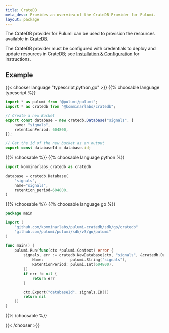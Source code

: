 ```yaml
---
title: CrateDB
meta_desc: Provides an overview of the CrateDB Provider for Pulumi.
layout: package
---
```


The CrateDB provider for Pulumi can be used to provision the resources available in [CrateDB](https://www.cratedb.com/).

The CrateDB provider must be configured with credentials to deploy and update resources in CrateDB; see [Installation & Configuration](./installation-configuration) for instructions.

## Example

{{< chooser language "typescript,python,go" >}}
{{% choosable language typescript %}}

```typescript
import * as pulumi from "@pulumi/pulumi";
import * as cratedb from "@komminarlabs/cratedb";

// Create a new Bucket
export const database = new cratedb.Database("signals", {
    name: "signals",
    retentionPeriod: 604800,
});

// Get the id of the new bucket as an output
export const databaseId = database.id;
```

{{% /choosable %}}
{{% choosable language python %}}

```python
import komminarlabs_cratedb as cratedb

database = cratedb.Database(
    "signals",
    name="signals",
    retention_period=604800,
)
```

{{% /choosable %}}
{{% choosable language go %}}

```go
package main

import (
	"github.com/komminarlabs/pulumi-cratedb/sdk/go/cratedb"
	"github.com/pulumi/pulumi/sdk/v3/go/pulumi"
)

func main() {
	pulumi.Run(func(ctx *pulumi.Context) error {
		signals, err := cratedb.NewDatabase(ctx, "signals", &cratedb.DatabaseArgs{
			Name:            pulumi.String("signals"),
			RetentionPeriod: pulumi.Int(604800),
		})
		if err != nil {
			return err
		}

		ctx.Export("databaseId", signals.ID())
		return nil
	})
}
```

{{% /choosable %}}

{{< /chooser >}}
